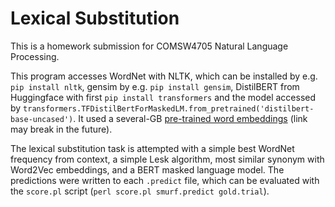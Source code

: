 # Lexical Substitution
This is a homework submission for COMSW4705 Natural Language Processing.

This program accesses WordNet with NLTK, which can be installed by e.g. `pip install nltk`, gensim by e.g. `pip install gensim`, DistilBERT from Huggingface with first `pip install transformers` and the model accessed by `transformers.TFDistilBertForMaskedLM.from_pretrained('distilbert-base-uncased')`. It used a several-GB [pre-trained word embeddings](https://drive.google.com/u/1/uc?id=0B7XkCwpI5KDYNlNUTTISS21pQmM&export=download) (link may break in the future).

The lexical substitution task is attempted with a simple best WordNet frequency from context, a simple Lesk algorithm, most similar synonym with Word2Vec embeddings, and a BERT masked language model. The predictions were written to each `.predict` file, which can be evaluated with the `score.pl` script (`perl score.pl smurf.predict gold.trial`).
